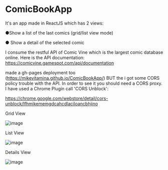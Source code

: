 # ComicBookApp

It's an app made in ReactJS which has 2 views:

●Show a list of the last comics (grid/list view mode)

● Show a detail of the selected comic

I consume the restful API of Comic Vine which is the largest comic database online. Here is the API documentation:
https://comicvine.gamespot.com/api/documentation

made a gh-pages deployment too (https://mikevitamina.github.io/ComicBookApp/) BUT the i got some CORS policy trouble with the API. In order to see it you should need a CORS proxy. I have used a Chrome Plugin call 'CORS Unblock':

https://chrome.google.com/webstore/detail/cors-unblock/lfhmikememgdcahcdlaciloancbhjino

Grid View

![image](https://user-images.githubusercontent.com/43521047/143325949-db0a4bc5-f43a-4a4a-b3eb-e9a8667cc3bc.png)

List View

![image](https://user-images.githubusercontent.com/43521047/143325998-0d351fec-3c8c-4240-a0ee-8bbb41769b14.png)

Details View

![image](https://user-images.githubusercontent.com/43521047/143326085-4e4e26e4-7012-44f6-ab6c-8a6da25597ac.png)



